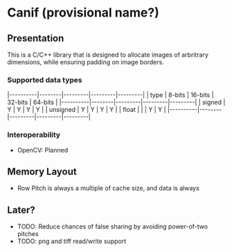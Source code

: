# Canif (provisional name?)

## Presentation 

This is a C/C++ library that is designed to allocate images of arbritrary dimensions, while ensuring padding on image borders. 

### Supported data types

|----------|--------|---------|---------|---------|
| type     | 8-bits | 16-bits | 32-bits | 64-bits |
|----------|--------|---------|---------|---------|
| signed   | Y      | Y       | Y       | Y       |
| unsigned | Y      | Y       | Y       | Y       |
| float    |        |         | Y       | Y       |
|----------|--------|---------|---------|---------|


### Interoperability 

- OpenCV: Planned

## Memory Layout

- Row Pitch is always a multiple of cache size, and data is always


## Later?

- TODO: Reduce chances of false sharing by avoiding power-of-two pitches
- TODO: png and tiff read/write support
